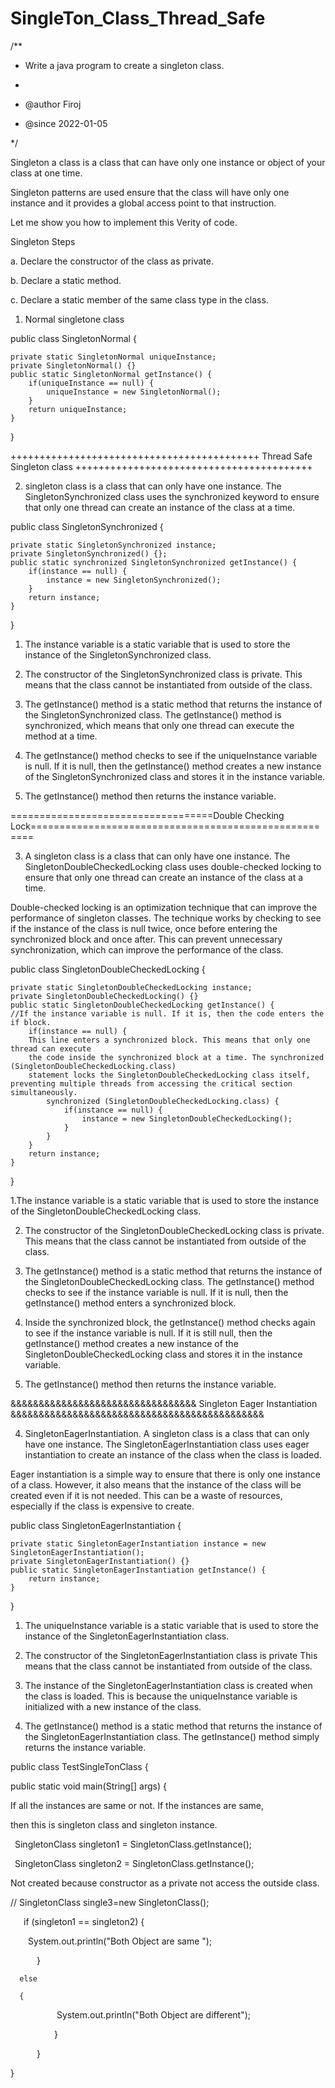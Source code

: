 # SingleTon_Class_Thread_Safe

/**

 * Write a java program to create a singleton class.
 *
 * @author Firoj
 
 * @since 2022-01-05
 
 */
 

Singleton a class is a class that can have only one instance or object of your class at one time.

Singleton patterns are used ensure that the class will have only one instance and it provides a global access point to that instruction.
 
Let me show you how to implement this Verity of code.

Singleton Steps

a.	Declare the constructor of the class as private.

b.	Declare a static method.

c.	Declare a static member of the same class type in the class.

1. Normal singletone class
   
public class SingletonNormal {

    private static SingletonNormal uniqueInstance;
    private SingletonNormal() {}
    public static SingletonNormal getInstance() {
        if(uniqueInstance == null) {
            uniqueInstance = new SingletonNormal();
        }
        return uniqueInstance;
    }
}

+++++++++++++++++++++++++++++++++++++++++++ Thread Safe Singleton class +++++++++++++++++++++++++++++++++++++++++

2.  singleton class is a class that can only have one instance.
    The SingletonSynchronized class uses the synchronized keyword to ensure that
     only one thread can create an instance of the class at a time.
    
public class SingletonSynchronized {

    private static SingletonSynchronized instance;
    private SingletonSynchronized() {};
    public static synchronized SingletonSynchronized getInstance() {
        if(instance == null) {
            instance = new SingletonSynchronized();
        }
        return instance;
    }
    
}

1. The instance variable is a static variable that is used to store the instance of the SingletonSynchronized class.

2. The constructor of the SingletonSynchronized class is private. This means that the class cannot be instantiated from outside of the class.

3. The getInstance() method is a static method that returns the instance of the SingletonSynchronized class. 
   The getInstance() method is synchronized, which means that only one thread can execute the method at a time.

4. The getInstance() method checks to see if the uniqueInstance variable is null.
   If it is null, then the getInstance() method creates a new instance of the SingletonSynchronized class and stores it in the instance variable.

5. The getInstance() method then returns the instance variable.

  ===================================Double Checking Lock======================================================
  
3. A singleton class is a class that can only have one instance. 
The SingletonDoubleCheckedLocking class uses double-checked locking to ensure that 
only one thread can create an instance of the class at a time.

Double-checked locking is an optimization technique that can improve the performance of singleton classes.
The technique works by checking to see if the instance of the class is null twice, once before entering 
the synchronized block and once after. This can prevent unnecessary synchronization, which can improve the performance of the class.

   public class SingletonDoubleCheckedLocking {
   
    private static SingletonDoubleCheckedLocking instance;
    private SingletonDoubleCheckedLocking() {}
    public static SingletonDoubleCheckedLocking getInstance() {
    //If the instance variable is null. If it is, then the code enters the if block.
        if(instance == null) {
        This line enters a synchronized block. This means that only one thread can execute 
        the code inside the synchronized block at a time. The synchronized (SingletonDoubleCheckedLocking.class) 
        statement locks the SingletonDoubleCheckedLocking class itself, preventing multiple threads from accessing the critical section simultaneously.
            synchronized (SingletonDoubleCheckedLocking.class) {
                if(instance == null) {
                    instance = new SingletonDoubleCheckedLocking();
                }
            }
        }
        return instance;
    }
}


1.The instance variable is a static variable that is used to store the instance of the SingletonDoubleCheckedLocking class.

2. The constructor of the SingletonDoubleCheckedLocking class is private. This means that the class cannot be instantiated from outside of the class.

3. The getInstance() method is a static method that returns the instance of the SingletonDoubleCheckedLocking class.
   The getInstance() method checks to see if the instance variable is null. If it is null, then the getInstance() method enters a synchronized block.

5. Inside the synchronized block, the getInstance() method checks again to see if the instance variable is null.
    If it is still null, then the getInstance() method creates a new instance of the SingletonDoubleCheckedLocking class and stores it in the instance variable.

6. The getInstance() method then returns the instance variable.

&&&&&&&&&&&&&&&&&&&&&&&&&&&&&&&&& Singleton Eager Instantiation &&&&&&&&&&&&&&&&&&&&&&&&&&&&&&&&&&&&&&&&&&&&&

4. SingletonEagerInstantiation. A singleton class is a class that can only have one instance.
   The SingletonEagerInstantiation class uses eager instantiation to create an instance of the class when the class is loaded.

Eager instantiation is a simple way to ensure that there is only one instance of a class. 
However, it also means that the instance of the class will be created even if it is not needed. 
This can be a waste of resources, especially if the class is expensive to create.

public class SingletonEagerInstantiation {

    private static SingletonEagerInstantiation instance = new SingletonEagerInstantiation();
    private SingletonEagerInstantiation() {}
    public static SingletonEagerInstantiation getInstance() {
        return instance;
    }
}

1. The uniqueInstance variable is a static variable that is used to store the instance of the SingletonEagerInstantiation class.

2. The constructor of the SingletonEagerInstantiation class is private
   This means that the class cannot be instantiated from outside of the class.

3. The instance of the SingletonEagerInstantiation class is created when the class is loaded.
   This is because the uniqueInstance variable is initialized with a new instance of the class.

4. The getInstance() method is a static method that returns the instance of the SingletonEagerInstantiation class.
   The getInstance() method simply returns the instance variable.




public class TestSingleTonClass {

 public static void main(String[] args) {
 
 If all the instances are same or not. If the instances are same, 
 
 then this is singleton class and singleton instance.
 
 SingletonClass singleton1 = SingletonClass.getInstance();
 
 SingletonClass singleton2 = SingletonClass.getInstance();

Not created because constructor as a private not access the outside class.

// SingletonClass single3=new SingletonClass();

   if (singleton1 == singleton2) {
   
    System.out.println("Both Object are same ");
    
      }
      
      else 
      
      {
      
            System.out.println("Both Object are different");
            
          }
          
      }
      
}


